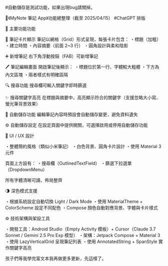 #自動儲存是測試功能，如果出現bug請關掉。

📝《MyNote 筆記 App》功能總整理（截至 2025/04/15）
#ChatGPT 排版

🌟 主要功能功能

📄 筆記卡片顯示
筆記以網格（Grid）形式呈現，每張卡片包含：
・標題（加粗）
・建立時間
・內容摘要（前面 2~3 行）
・圓角設計與柔和陰影

➕ 新增筆記
右下角浮動按鈕（FAB）可新增筆記

🖊️ 筆記編輯畫面
開啟筆記後顯示：
・標題位於第一行、字體較大粗體
・下方為內文區塊
・兩者樣式有明確區隔

🔍 搜尋功能
搜尋欄可輸入關鍵字即時篩選

✨ 搜尋關鍵字高亮
在標題與摘要中，高亮顯示符合的關鍵字（支援忽略大小寫、螢光筆背景效果）

💾 自動儲存功能
編輯筆記內容時預設會自動儲存變更，避免資料遺失

⚙️ 自動儲存設定
在設定頁面中提供開關，可選擇啟用或停用自動儲存功能

🎨 UI / UX 設計

・整體簡約風格（類似小米筆記）
・白色背景、圓角卡片設計
・使用 Material 3 元件

頁面上方設有：
・搜尋欄（OutlinedTextField）
・篩選下拉選單（DropdownMenu）

所有字體清晰可讀、佈局整齊

🌗 深色模式支援

・根據系統設定自動切換 Light / Dark Mode
・使用 MaterialTheme + ColorScheme 設定不同配色
・Compose 顏色自動對應背景、字體與卡片樣式

⚙️ 技術架構與架設工具

・開發工具：Android Studio（Empty Activity 模板）+ Cursor（Claude 3.7 Sonnet / Gemini 2.5 Pro Exp 模型）
・架構：Jetpack Compose + Material 3
・使用 LazyVerticalGrid 呈現筆記列表
・使用 AnnotatedString + SpanStyle 實作關鍵字高亮

孩子們等我學完富文本我再做更多更新，先這樣了。
